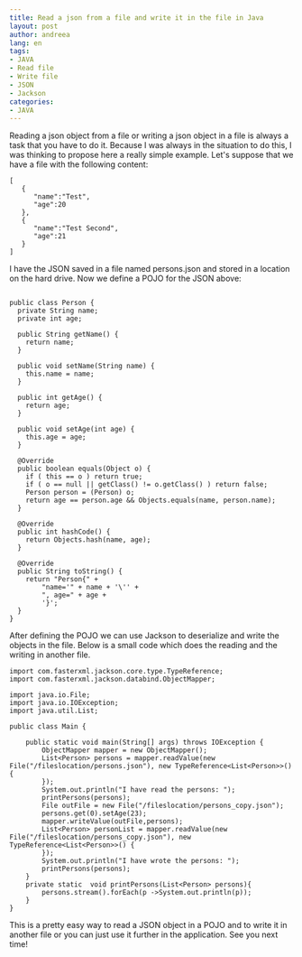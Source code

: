 ```yaml
---
title: Read a json from a file and write it in the file in Java
layout: post
author: andreea
lang: en
tags:
- JAVA
- Read file
- Write file
- JSON
- Jackson
categories:
- JAVA
---
```

Reading a json object from a file or writing a json object in a file is always a task that you have to do it.
Because I was always in the situation to do this, I was thinking to propose here a really simple example. Let's suppose that we have a file with the following content:
```
[
   {
      "name":"Test",
      "age":20
   },
   {
      "name":"Test Second",
      "age":21
   }
]
```
I have the JSON saved in a file named persons.json and stored in a location on the hard drive.
Now we define a POJO for the JSON above:
```

public class Person {
  private String name;
  private int age;

  public String getName() {
    return name;
  }

  public void setName(String name) {
    this.name = name;
  }

  public int getAge() {
    return age;
  }

  public void setAge(int age) {
    this.age = age;
  }

  @Override
  public boolean equals(Object o) {
    if ( this == o ) return true;
    if ( o == null || getClass() != o.getClass() ) return false;
    Person person = (Person) o;
    return age == person.age && Objects.equals(name, person.name);
  }

  @Override
  public int hashCode() {
    return Objects.hash(name, age);
  }

  @Override
  public String toString() {
    return "Person{" +
        "name='" + name + '\'' +
        ", age=" + age +
        '}';
  }
}
```
After defining the POJO we can use Jackson to deserialize and write the objects in the file. Below is a
small code which does the reading and the writing in another file.

```
import com.fasterxml.jackson.core.type.TypeReference;
import com.fasterxml.jackson.databind.ObjectMapper;

import java.io.File;
import java.io.IOException;
import java.util.List;

public class Main {

    public static void main(String[] args) throws IOException {
        ObjectMapper mapper = new ObjectMapper();
        List<Person> persons = mapper.readValue(new File("/fileslocation/persons.json"), new TypeReference<List<Person>>() {
        });
        System.out.println("I have read the persons: ");
        printPersons(persons);
        File outFile = new File("/fileslocation/persons_copy.json");
        persons.get(0).setAge(23);
        mapper.writeValue(outFile,persons);
        List<Person> personList = mapper.readValue(new File("/fileslocation/persons_copy.json"), new TypeReference<List<Person>>() {
        });
        System.out.println("I have wrote the persons: ");
        printPersons(persons);
    }
    private static  void printPersons(List<Person> persons){
        persons.stream().forEach(p ->System.out.println(p));
    }
}

```
This is a pretty easy way to read a JSON object in a POJO and to write it in another file or you can just use it further in the application.
See you next time!
